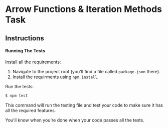 # Arrow Functions & Iteration Methods Task

## Instructions

#### Running The Tests

Install all the requirements:

1. Navigate to the project root (you'll find a file called `package.json` there).
2. Install the requirments using `npm install`.

Run the tests:

```bash
$ npm test
```

This command will run the testing file and test your code to make sure it has all the required features.

You'll know when you're done when your code passes all the tests.
